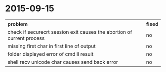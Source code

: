# 2015-09-15
<table>
   <tr>
      <th align="left">problem</th>
      <th align="left">fixed</th>
   </tr>
   <tr>
      <td>check if securecrt session exit causes the abortion of current process</td>
      <td color="red">no</td>
   </tr>
   <tr>
      <td>missing first char in first line of output</td>
      <td>no</td>
   </tr>
   <tr>
      <td>folder displayed error of cmd ll result</td>
      <td>no</td>
   </tr>
   <tr>
      <td>shell recv unicode char causes send back error</td>
      <td>no</td>
   </tr>
</table>
